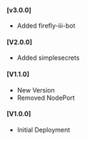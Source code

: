 #### [v3.0.0]
* Added firefly-iii-bot

#### [V2.0.0]
* Added simplesecrets

#### [V1.1.0]
* New Version
* Removed NodePort

#### [V1.0.0]
* Initial Deployment
